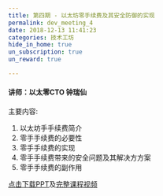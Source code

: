 ```yaml
---
title: 第四期 - 以太坊零手续费及其安全防御的实现  
permalink: dev_meeting_4
date: 2018-12-13 11:41:23
categories: 技术工坊
hide_in_home: true
un_subscription: true
un_reward: true

---
```


#### 讲师：以太零CTO 钟瑞仙

主要内容:
  1. 以太坊⼿手续费简介
  2. 零⼿手续费的必要性  
  3. 零⼿手续费的实现
  4. 零⼿手续费带来的安全问题及其解决⽅方案
  5. 零⼿手续费的副作⽤

[点击下载PPT](https://wiki.learnblockchain.cn/pdf/meetup_4.pdf)及[完整课程视频](https://m.qlchat.com/wechat/page/channel-intro?channelId=2000002858537956)
